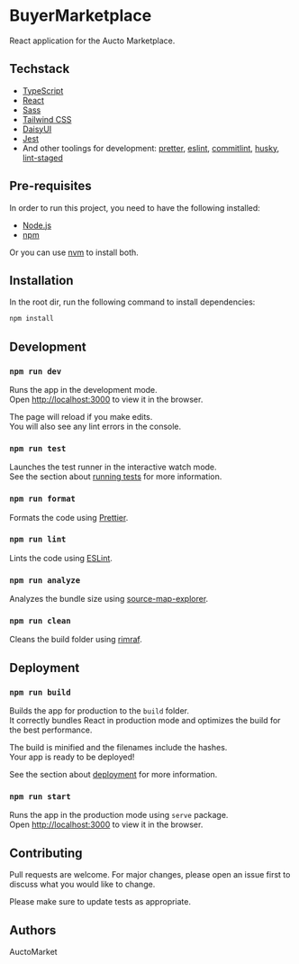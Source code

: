 # BuyerMarketplace

React application for the Aucto Marketplace.

## Techstack

- [TypeScript](https://www.typescriptlang.org/)
- [React](https://reactjs.org/)
- [Sass](https://sass-lang.com/)
- [Tailwind CSS](https://tailwindcss.com/)
- [DaisyUI](https://daisyui.com/)
- [Jest](https://jestjs.io/)
- And other toolings for development: [pretter](https://prettier.io/), [eslint](https://eslint.org/), [commitlint](https://commitlint.js.org/), [husky](https://typicode.github.io/husky/#/), [lint-staged](https://github.com/okonet/lint-staged)

## Pre-requisites

In order to run this project, you need to have the following installed:

- [Node.js](https://nodejs.org/en/download)
- [npm](https://www.npmjs.com/get-npm)

Or you can use [nvm](https://github.com/nvm-sh/nvm) to install both.

## Installation

In the root dir, run the following command to install dependencies:

```sh
npm install
```

## Development

### `npm run dev`

Runs the app in the development mode.\
Open [http://localhost:3000](http://localhost:3000) to view it in the browser.

The page will reload if you make edits.\
You will also see any lint errors in the console.

### `npm run test`

Launches the test runner in the interactive watch mode.\
See the section about [running tests](https://facebook.github.io/create-react-app/docs/running-tests) for more information.

### `npm run format`

Formats the code using [Prettier](https://prettier.io/).

### `npm run lint`

Lints the code using [ESLint](https://eslint.org/).

### `npm run analyze`

Analyzes the bundle size using [source-map-explorer](https://www.npmjs.com/package/source-map-explorer).

### `npm run clean`

Cleans the build folder using [rimraf](https://www.npmjs.com/package/rimraf).

## Deployment

### `npm run build`

Builds the app for production to the `build` folder.\
It correctly bundles React in production mode and optimizes the build for the best performance.

The build is minified and the filenames include the hashes.\
Your app is ready to be deployed!

See the section about [deployment](https://facebook.github.io/create-react-app/docs/deployment) for more information.

### `npm run start`

Runs the app in the production mode using `serve` package.\
Open [http://localhost:3000](http://localhost:3000) to view it in the browser.

## Contributing

Pull requests are welcome. For major changes, please open an issue first to discuss what you would like to change.

Please make sure to update tests as appropriate.

## Authors

AuctoMarket
